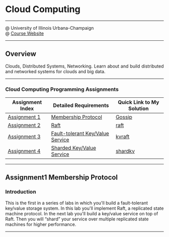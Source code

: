 # Cloud Computing

* * *

@ University of Illinois Urbana-Champaign   
@ [Course Website](https://www.coursera.org/specializations/cloud-computing#courses)

* * *

## Overview

<p align="justify">
Clouds, Distributed Systems, Networking. Learn about and build distributed and networked systems for clouds and big data.</p>

* * *

### Cloud Computing Programming Assignments

| Assignment Index                                      | Detailed Requirements                                                                                       | Quick Link to My Solution                                                                                                             |
|-------------------------------------------------------|-------------------------------------------------------------------------------------------------------------|---------------------------------------------------------------------------------------------------------------------------------------|
| [Assignment 1](#assignment1-membership-protocol)      | [Membership Protocol](https://github.com/AlexYoungZ/Cloud-Computing/blob/master/mp1/mp1_specifications.pdf) | [Gossip](https://github.com/AlexYoungZ/Cloud-Computing/tree/master/mp1)                                                               |
| [Assignment 2](#lab2-raft)                            | [Raft](http://nil.csail.mit.edu/6.824/2020/labs/lab-raft.html)                                              | [raft](https://github.com/AlexYoungZ/Parallel-Concurrent-Distributed-Programming/tree/master/Parallel%20Programming/miniproject_2)    |
| [Assignment 3](#lab3-fault-tolerant-keyvalue-service) | [Fault-tolerant Key/Value Service](http://nil.csail.mit.edu/6.824/2020/labs/lab-kvraft.html)                | [kvraft](https://github.com/AlexYoungZ/Parallel-Concurrent-Distributed-Programming/tree/master/Parallel%20Programming/miniproject_3)  |
| [Assignment 4](#lab4-sharded-keyvalue-service)        | [Sharded Key/Value Service](http://nil.csail.mit.edu/6.824/2020/labs/lab-shard.html)                        | [shardkv](https://github.com/AlexYoungZ/Parallel-Concurrent-Distributed-Programming/tree/master/Parallel%20Programming/miniproject_4) |

* * *

## Assignment1 Membership Protocol

### Introduction

<p align="justify">

This is the first in a series of labs in which you'll build a fault-tolerant key/value storage system. In this lab
you'll implement Raft, a replicated state machine protocol. In the next lab you'll build a key/value service on top of
Raft. Then you will “shard” your service over multiple replicated state machines for higher performance.

</p>

* * *
